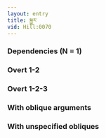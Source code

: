 ```yaml
---
layout: entry
title: སྐྱུར་
vid: Hill:0070
---
```

### Dependencies (N = 1)


### Overt 1-2


### Overt 1-2-3


### With oblique arguments


### With unspecified obliques
